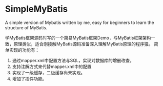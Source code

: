 # SimpleMyBatis
A simple version of Mybatis written by me, easy for beginners to learn the structure of MyBatis.

学MyBatis框架源码时写的一个简易MyBatis框架Demo，与MyBatis框架架构一致，原理类似，适合刚接触MyBatis源码准备深入理解MyBatis原理的程序猿。
简单实现的功能有：
1. 通过mapper.xml中配置方法与SQL，实现对数据库的增删改查。
2. 支持注解方式来代替mapper.xml中的配置
3. 实现了一级缓存，二级缓存尚未实现。
4. 增加了插件功能。
